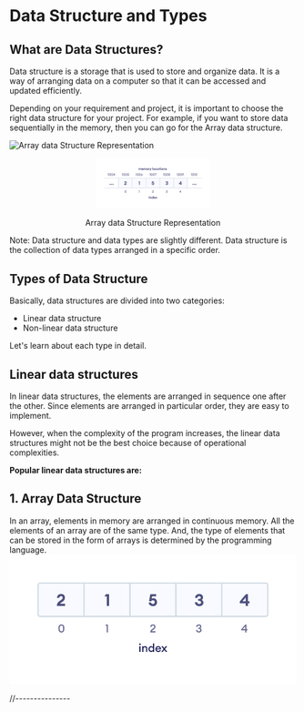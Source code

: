# **Data Structure and Types**
## **What are Data Structures?**
Data structure is a storage that is used to store and organize data. It is a way of arranging data on a computer so that it can be accessed and updated efficiently.

Depending on your requirement and project, it is important to choose the right data structure for your project. For example, if you want to store data sequentially in the memory, then you can go for the Array data structure.

![Array data Structure Representation](Asrray.png)
<div style="text-align: center;">
  <img src="Array.png" alt="Array data Structure Representation" style="width: 200px;">
  <p>Array data Structure Representation</p>
</div>

Note: Data structure and data types are slightly different. Data structure is the collection of data types arranged in a specific order.

## **Types of Data Structure**
Basically, data structures are divided into two categories:
  * Linear data structure
  * Non-linear data structure

Let's learn about each type in detail.

## **Linear data structures**

In linear data structures, the elements are arranged in sequence one after the other. Since elements are arranged in particular order, they are easy to implement.

However, when the complexity of the program increases, the linear data structures might not be the best choice because of operational complexities.

**Popular linear data structures are:**
## **1. Array Data Structure**
In an array, elements in memory are arranged in continuous memory. All the elements of an array are of the same type. And, the type of elements that can be stored in the form of arrays is determined by the programming language.
![An array with each element represented by an index](Example(2).png)

//---------------
